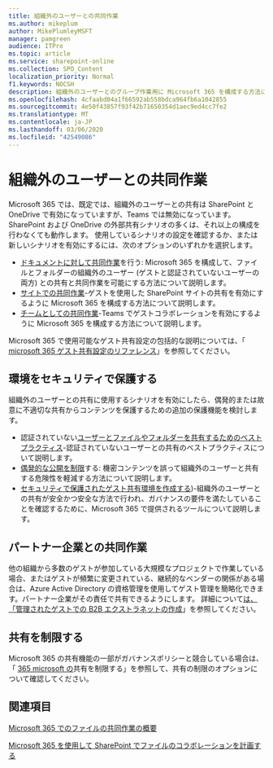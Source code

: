 ```yaml
---
title: 組織外のユーザーとの共同作業
ms.author: mikeplum
author: MikePlumleyMSFT
manager: pamgreen
audience: ITPro
ms.topic: article
ms.service: sharepoint-online
ms.collection: SPO_Content
localization_priority: Normal
f1.keywords: NOCSH
description: 組織外のユーザーとのグループ作業用に Microsoft 365 を構成する方法について説明します。
ms.openlocfilehash: 4cfaabd04a1f66592ab558bdca964fb6a1042855
ms.sourcegitcommit: 4e50f43857f93f42b71650354d1aec9ed4cc7fe2
ms.translationtype: MT
ms.contentlocale: ja-JP
ms.lasthandoff: 03/06/2020
ms.locfileid: "42549086"
---
```

# <a name="collaborating-with-people-outside-your-organization"></a>組織外のユーザーとの共同作業

Microsoft 365 では、既定では、組織外のユーザーとの共有は SharePoint と OneDrive で有効になっていますが、Teams では無効になっています。 SharePoint および OneDrive の外部共有シナリオの多くは、それ以上の構成を行わなくても動作します。 使用しているシナリオの設定を確認するか、または新しいシナリオを有効にするには、次のオプションのいずれかを選択します。

- [ドキュメントに対して共同作業](collaborate-on-documents.md)を行う: Microsoft 365 を構成して、ファイルとフォルダーの組織外のユーザー (ゲストと認証されていないユーザーの両方) との共有と共同作業を可能にする方法について説明します。
- [サイトでの共同作業](collaborate-in-a-site.md)-ゲストを使用した SharePoint サイトの共有を有効にするように Microsoft 365 を構成する方法について説明します。
- [チームとしての共同作業](collaborate-as-a-team.md)-Teams でゲストコラボレーションを有効にするように Microsoft 365 を構成する方法について説明します。

Microsoft 365 で使用可能なゲスト共有設定の包括的な説明については、「 [microsoft 365 ゲスト共有設定のリファレンス](microsoft-365-guest-settings.md)」を参照してください。

## <a name="secure-your-environment"></a>環境をセキュリティで保護する

組織外のユーザーとの共有に使用するシナリオを有効にしたら、偶発的または故意に不適切な共有からコンテンツを保護するための追加の保護機能を検討します。

- 認証されていない[ユーザーとファイルやフォルダーを共有するためのベストプラクティス](best-practices-anonymous-sharing.md)-認証されていないユーザーとの共有のベストプラクティスについて説明します。
- [偶発的な公開を制限](sharing-limit-accidental-exposure.md)する: 機密コンテンツを誤って組織外のユーザーと共有する危険性を軽減する方法について説明します。
- [セキュリティで保護されたゲスト共有環境を作成する](create-a-secure-guest-sharing-environment.md))-組織外のユーザーとの共有が安全かつ安全な方法で行われ、ガバナンスの要件を満たしていることを確認するために、Microsoft 365 で提供されるツールについて説明します。

## <a name="collaborate-with-partner-companies"></a>パートナー企業との共同作業

他の組織から多数のゲストが参加している大規模なプロジェクトで作業している場合、またはゲストが頻繁に変更されている、継続的なベンダーの関係がある場合は、Azure Active Directory の資格管理を使用してゲスト管理を簡略化できます。パートナー企業がその責任で共有できるようにします。 詳細について[は、「管理されたゲストでの B2B エクストラネットの作成](b2b-extranet.md)」を参照してください。

## <a name="limit-sharing"></a>共有を制限する

Microsoft 365 の共有機能の一部がガバナンスポリシーと競合している場合は、「 [365 microsoft の](microsoft-365-limit-sharing.md)共有を制限する」を参照して、共有の制限のオプションについて確認してください。

## <a name="see-also"></a>関連項目

[Microsoft 365 でのファイルの共同作業の概要](https://docs.microsoft.com/sharepoint/intro-to-file-collaboration)

[Microsoft 365 を使用して SharePoint でファイルのコラボレーションを計画する](https://docs.microsoft.com/sharepoint/deploy-file-collaboration)
